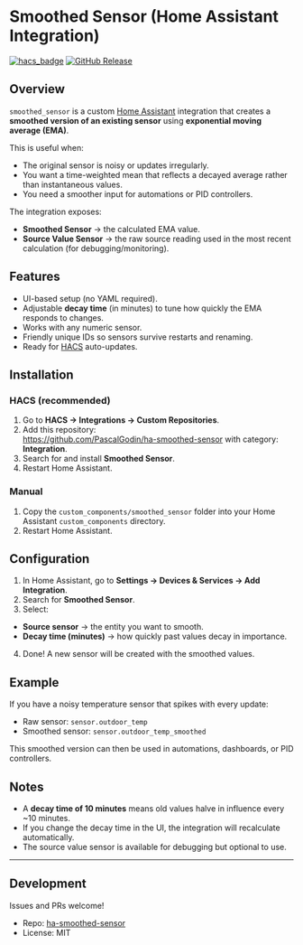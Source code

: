 # Smoothed Sensor (Home Assistant Integration)

[![hacs_badge](https://img.shields.io/badge/HACS-Custom-orange.svg)](https://hacs.xyz/docs/faq/custom_repositories)
[![GitHub Release](https://img.shields.io/github/release/PascalGodin/ha-smoothed-sensor.svg)](https://github.com/PascalGodin/ha-smoothed-sensor/releases)

## Overview

`smoothed_sensor` is a custom [Home Assistant](https://www.home-assistant.io/) integration that creates a **smoothed version of an existing sensor** using **exponential moving average (EMA)**.

This is useful when:
- The original sensor is noisy or updates irregularly.
- You want a time-weighted mean that reflects a decayed average rather than instantaneous values.
- You need a smoother input for automations or PID controllers.

The integration exposes:
- **Smoothed Sensor** → the calculated EMA value.  
- **Source Value Sensor** → the raw source reading used in the most recent calculation (for debugging/monitoring).  

## Features

- UI-based setup (no YAML required).  
- Adjustable **decay time** (in minutes) to tune how quickly the EMA responds to changes.  
- Works with any numeric sensor.  
- Friendly unique IDs so sensors survive restarts and renaming.  
- Ready for [HACS](https://hacs.xyz) auto-updates.  

## Installation

### HACS (recommended)

1. Go to **HACS → Integrations → Custom Repositories**.  
2. Add this repository:  
https://github.com/PascalGodin/ha-smoothed-sensor
with category: **Integration**.  
3. Search for and install **Smoothed Sensor**.  
4. Restart Home Assistant.

### Manual

1. Copy the `custom_components/smoothed_sensor` folder into your Home Assistant `custom_components` directory.  
2. Restart Home Assistant.  

## Configuration

1. In Home Assistant, go to **Settings → Devices & Services → Add Integration**.  
2. Search for **Smoothed Sensor**.  
3. Select:
- **Source sensor** → the entity you want to smooth.  
- **Decay time (minutes)** → how quickly past values decay in importance.  
4. Done! A new sensor will be created with the smoothed values.

## Example

If you have a noisy temperature sensor that spikes with every update:  

- Raw sensor: `sensor.outdoor_temp`  
- Smoothed sensor: `sensor.outdoor_temp_smoothed`  

This smoothed version can then be used in automations, dashboards, or PID controllers.  

## Notes

- A **decay time of 10 minutes** means old values halve in influence every ~10 minutes.  
- If you change the decay time in the UI, the integration will recalculate automatically.  
- The source value sensor is available for debugging but optional to use.  

---

## Development

Issues and PRs welcome!  

- Repo: [ha-smoothed-sensor](https://github.com/PascalGodin/ha-smoothed-sensor)  
- License: MIT  

